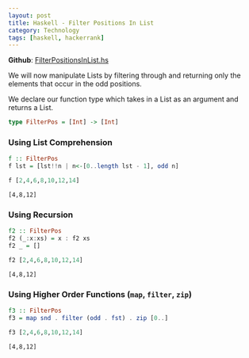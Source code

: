 ```yaml
---
layout: post
title: Haskell - Filter Positions In List
category: Technology
tags: [haskell, hackerrank]
---
```


**Github**: [FilterPositionsInList.hs](https://github.com/eloyekunle/haskell_snippets/blob/master/FilterPositionsInList.hs)

We will now manipulate Lists by filtering through and returning only the elements that occur in the odd positions.

We declare our function type which takes in a List as an argument and returns a List.


```haskell
type FilterPos = [Int] -> [Int]
```

### Using List Comprehension


```haskell
f :: FilterPos
f lst = [lst!!n | n<-[0..length lst - 1], odd n]
```


```haskell
f [2,4,6,8,10,12,14]
```


    [4,8,12]


### Using Recursion


```haskell
f2 :: FilterPos
f2 (_:x:xs) = x : f2 xs
f2 _ = []
```


```haskell
f2 [2,4,6,8,10,12,14]
```


    [4,8,12]


### Using Higher Order Functions (`map`, `filter`, `zip`)


```haskell
f3 :: FilterPos
f3 = map snd . filter (odd . fst) . zip [0..]
```


```haskell
f3 [2,4,6,8,10,12,14]
```


    [4,8,12]
